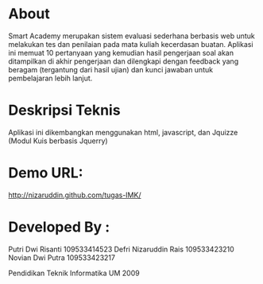 About
=====
Smart Academy merupakan sistem evaluasi sederhana berbasis web untuk melakukan tes dan penilaian pada mata kuliah kecerdasan buatan.
Aplikasi ini memuat 10 pertanyaan yang kemudian hasil pengerjaan soal akan ditampilkan di akhir pengerjaan dan dilengkapi dengan feedback yang beragam (tergantung dari hasil ujian) dan kunci jawaban untuk pembelajaran lebih lanjut.

Deskripsi Teknis
====================
Aplikasi ini dikembangkan menggunakan html, javascript, dan Jquizze (Modul Kuis berbasis Jquerry)


Demo URL:
==========
http://nizaruddin.github.com/tugas-IMK/


Developed By :
================
Putri Dwi Risanti 		109533414523
Defri Nizaruddin Rais 	109533423210
Novian Dwi Putra		109533423217

Pendidikan Teknik Informatika UM 2009